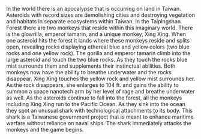In the world there is an apocalypse that is occurring on land in Taiwan. Asteroids with record sizes are demolishing cities and destroying vegetation and habitats in separate ecosystems within Taiwan. In the Taipingshan Forest there are two monkeys that reside within this imaginary world. There is the glowrilla, emperor tamarin, and a unique monkey, Xing Xing. When one asteroid hits the forest it lands where these monkeys reside and splits open, revealing rocks displaying ethereal blue and yellow colors (two blue rocks and one yellow rock). The gorilla and emperor tamarin climb into the large asteroid and touch the two blue rocks. As they touch the rocks blue mist surrounds them and supplements their instinctual abilities. Both monkeys now have the ability to breathe underwater and the rocks disappear. Xing Xing touches the yellow rock and yellow mist surrounds her. As the rock disappears, she enlarges to 104 ft. and gains the ability to summon a space nanotech arm by her level of rage and breathe underwater as well. As the asteroids continue to fall into the forest, all the monkeys including Xing Xing run to the Pacific Ocean. As they sink into the ocean they spot an unusual shark with technological attachments to its body. This shark is a Taiwanese government project that is meant to enhance maritime warfare without reliance on naval ships. The shark immediately attacks the monkeys and the game begins. 